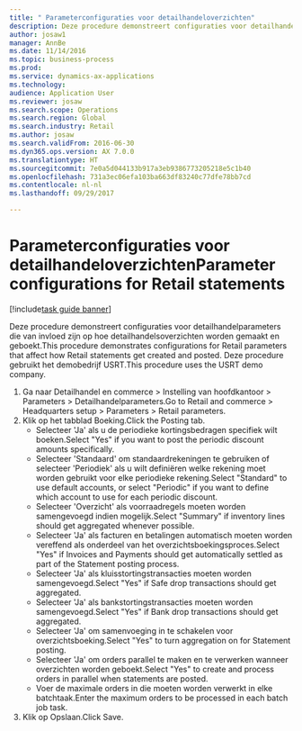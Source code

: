 ```yaml
--- 
title: " Parameterconfiguraties voor detailhandeloverzichten"
description: Deze procedure demonstreert configuraties voor detailhandelparameters die van invloed zijn op hoe detailhandelsoverzichten worden gemaakt en geboekt.
author: josaw1
manager: AnnBe
ms.date: 11/14/2016
ms.topic: business-process
ms.prod: 
ms.service: dynamics-ax-applications
ms.technology: 
audience: Application User
ms.reviewer: josaw
ms.search.scope: Operations
ms.search.region: Global
ms.search.industry: Retail
ms.author: josaw
ms.search.validFrom: 2016-06-30
ms.dyn365.ops.version: AX 7.0.0
ms.translationtype: HT
ms.sourcegitcommit: 7e0a5d044133b917a3eb9386773205218e5c1b40
ms.openlocfilehash: 731a3ec06efa103ba663df83240c77dfe78bb7cd
ms.contentlocale: nl-nl
ms.lasthandoff: 09/29/2017

---
```

# <a name="parameter-configurations-for-retail-statements"></a><span data-ttu-id="1663c-103"> Parameterconfiguraties voor detailhandeloverzichten</span><span class="sxs-lookup"><span data-stu-id="1663c-103">Parameter configurations for Retail statements</span></span>

[!include[task guide banner](../includes/task-guide-banner.md)]

<span data-ttu-id="1663c-104">Deze procedure demonstreert configuraties voor detailhandelparameters die van invloed zijn op hoe detailhandelsoverzichten worden gemaakt en geboekt.</span><span class="sxs-lookup"><span data-stu-id="1663c-104">This procedure demonstrates configurations for Retail parameters that affect how Retail statements get created and posted.</span></span> <span data-ttu-id="1663c-105">Deze procedure gebruikt het demobedrijf USRT.</span><span class="sxs-lookup"><span data-stu-id="1663c-105">This procedure uses the USRT demo company.</span></span>

1. <span data-ttu-id="1663c-106">Ga naar Detailhandel en commerce > Instelling van hoofdkantoor > Parameters > Detailhandelparameters.</span><span class="sxs-lookup"><span data-stu-id="1663c-106">Go to Retail and commerce > Headquarters setup  > Parameters > Retail parameters.</span></span>
2. <span data-ttu-id="1663c-107">Klik op het tabblad Boeking.</span><span class="sxs-lookup"><span data-stu-id="1663c-107">Click the Posting tab.</span></span>
    * <span data-ttu-id="1663c-108">Selecteer 'Ja' als u de periodieke kortingsbedragen specifiek wilt boeken.</span><span class="sxs-lookup"><span data-stu-id="1663c-108">Select "Yes" if you want to post the periodic discount amounts specifically.</span></span>  
    * <span data-ttu-id="1663c-109">Selecteer 'Standaard' om standaardrekeningen te gebruiken of selecteer 'Periodiek' als u wilt definiëren welke rekening moet worden gebruikt voor elke periodieke rekening.</span><span class="sxs-lookup"><span data-stu-id="1663c-109">Select "Standard" to use default accounts, or select "Periodic" if you want to define which account to use for each periodic discount.</span></span>  
    * <span data-ttu-id="1663c-110">Selecteer 'Overzicht' als voorraadregels moeten worden samengevoegd indien mogelijk.</span><span class="sxs-lookup"><span data-stu-id="1663c-110">Select "Summary" if inventory lines should get aggregated whenever possible.</span></span>  
    * <span data-ttu-id="1663c-111">Selecteer 'Ja' als facturen en betalingen automatisch moeten worden vereffend als onderdeel van het overzichtsboekingsproces.</span><span class="sxs-lookup"><span data-stu-id="1663c-111">Select "Yes" if Invoices and Payments should get automatically settled as part of the Statement posting process.</span></span>  
    * <span data-ttu-id="1663c-112">Selecteer 'Ja' als kluisstortingstransacties moeten worden samengevoegd.</span><span class="sxs-lookup"><span data-stu-id="1663c-112">Select "Yes" if Safe drop transactions should get aggregated.</span></span>  
    * <span data-ttu-id="1663c-113">Selecteer 'Ja' als bankstortingstransacties moeten worden samengevoegd.</span><span class="sxs-lookup"><span data-stu-id="1663c-113">Select "Yes" if Bank drop transactions should get aggregated.</span></span>  
    * <span data-ttu-id="1663c-114">Selecteer 'Ja' om samenvoeging in te schakelen voor overzichtsboeking.</span><span class="sxs-lookup"><span data-stu-id="1663c-114">Select "Yes" to turn aggregation on for Statement posting.</span></span>  
    * <span data-ttu-id="1663c-115">Selecteer 'Ja' om orders parallel te maken en te verwerken wanneer overzichten worden geboekt.</span><span class="sxs-lookup"><span data-stu-id="1663c-115">Select "Yes" to create and process orders in parallel when statements are posted.</span></span>  
    * <span data-ttu-id="1663c-116">Voer de maximale orders in die moeten worden verwerkt in elke batchtaak.</span><span class="sxs-lookup"><span data-stu-id="1663c-116">Enter the maximum orders to be processed in each batch job task.</span></span>  
3. <span data-ttu-id="1663c-117">Klik op Opslaan.</span><span class="sxs-lookup"><span data-stu-id="1663c-117">Click Save.</span></span>



